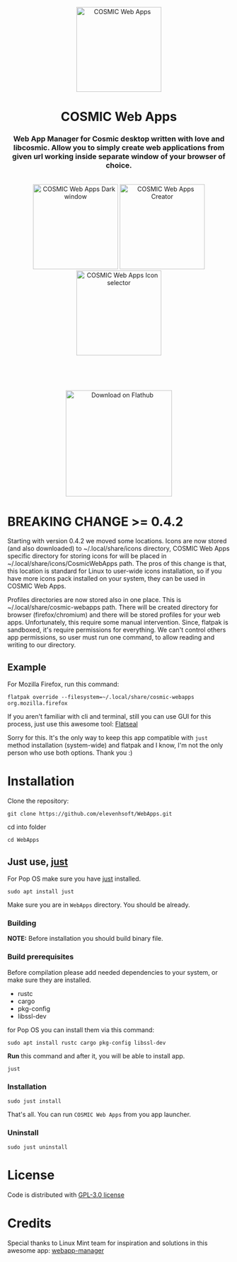 <!--suppress HtmlDeprecatedAttribute -->
<div align="center">
  <br>
  <img alt="COSMIC Web Apps" src="https://raw.githubusercontent.com/elevenhsoft/WebApps/master/res/icons/hicolor/256x256/apps/io.github.elevenhsoft.WebApps.svg" width="192" />
  <h1>COSMIC Web Apps</h1>

  <h3>Web App Manager for Cosmic desktop written with love and libcosmic. Allow you to simply create web applications from
given url working inside separate window of your browser of choice.</h3>

  <br>

  <img alt="COSMIC Web Apps Dark window" src="https://github.com/elevenhsoft/WebApps/blob/master/res/screenshots/window-dark.png" width="192">
  <img alt="COSMIC Web Apps Creator" src="https://github.com/elevenhsoft/WebApps/blob/master/res/screenshots/window-creator.png" width="192">
  <img alt="COSMIC Web Apps Icon selector" src="https://github.com/elevenhsoft/WebApps/blob/master/res/screenshots/window-icon-picker.png" width="192">

  <br><br><br>

  <a href='https://flathub.org/apps/io.github.elevenhsoft.WebApps'>
    <img width='240' alt='Download on Flathub' src='https://flathub.org/api/badge?locale=en'/>
  </a>
</div>

# BREAKING CHANGE >= 0.4.2

Starting with version 0.4.2 we moved some locations. Icons are now stored (and also downloaded) to ~/.local/share/icons directory, COSMIC Web Apps specific directory for storing icons for will be placed in ~/.local/share/icons/CosmicWebApps path. The pros of this change is that, this location is standard for Linux to user-wide icons installation, so if you have more icons pack installed on your system, they can be used in COSMIC Web Apps.

Profiles directories are now stored also in one place. This is ~/.local/share/cosmic-webapps path. There will be created directory for browser (firefox/chromium) and there will be stored profiles for your web apps. Unfortunately, this require some manual intervention. Since, flatpak is sandboxed, it's require permissions for everything. We can't control others app permissions, so user must run one command, to allow reading and writing to our directory.

## Example

For Mozilla Firefox, run this command:

`flatpak override --filesystem=~/.local/share/cosmic-webapps org.mozilla.firefox`

If you aren't familiar with cli and terminal, still you can use GUI for this process, just use this awesome tool: [Flatseal](https://github.com/tchx84/Flatseal)


Sorry for this. It's the only way to keep this app compatible with `just` method installation (system-wide) and flatpak and I know, I'm not the only person who use both options. Thank you :)

# Installation

Clone the repository:

`git clone https://github.com/elevenhsoft/WebApps.git`

cd into folder

`cd WebApps`

## Just use, [just](https://github.com/casey/just)

For Pop OS make sure you have [just](https://github.com/casey/just) installed.

`sudo apt install just`

Make sure you are in `WebApps` directory. You should be already.

### Building

**NOTE:** Before installation you should build binary file.

### Build prerequisites

Before compilation please add needed dependencies to your system, or make sure they are installed.

- rustc
- cargo
- pkg-config
- libssl-dev

for Pop OS you can install them via this command:

`sudo apt install rustc cargo pkg-config libssl-dev`

**Run** this command and after it, you will be able to install
app.

`just`

### Installation

`sudo just install`

That's all. You can run `COSMIC Web Apps` from you app launcher.

### Uninstall

`sudo just uninstall`

# License

Code is distributed with [GPL-3.0 license](https://github.com/elevenhsoft/WebApps/blob/master/LICENSE)

# Credits

Special thanks to Linux Mint team for inspiration and solutions in this awesome
app: [webapp-manager](https://github.com/linuxmint/webapp-manager)

